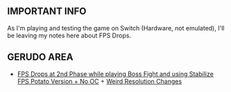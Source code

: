 ## IMPORTANT INFO

As I'm playing and testing the game on Switch (Hardware, not emulated), I'll be leaving my notes here about FPS Drops.

## GERUDO AREA

- [FPS Drops at 2nd Phase while playing Boss Fight and using Stabilize FPS Potato Version + No OC](https://youtu.be/_-o5-448a8E?si=QncUb0M6eO4uzPe2) + [ Weird Resolution Changes](https://youtu.be/KXkpxCMzwhs?si=HM3f5pXInyYto8YH)